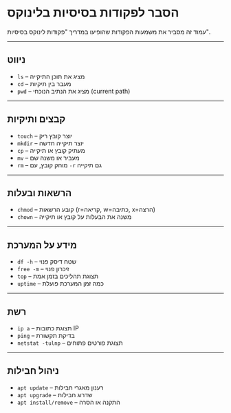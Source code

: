 # הסבר לפקודות בסיסיות בלינוקס

עמוד זה מסביר את משמעות הפקודות שהופיעו במדריך "פקודות לינוקס בסיסיות".

---

## ניווט

- `ls` – מציג את תוכן התיקייה
- `cd` – מעבר בין תיקיות
- `pwd` – מציג את הנתיב הנוכחי (current path)

---

## קבצים ותיקיות

- `touch` – יוצר קובץ ריק
- `mkdir` – יוצר תיקייה חדשה
- `cp` – מעתיק קובץ או תיקייה
- `mv` – מעביר או משנה שם
- `rm` – מוחק קובץ, עם `-r` גם תיקייה

---

## הרשאות ובעלות

- `chmod` – קובע הרשאות (r=קריאה, w=כתיבה, x=הרצה)
- `chown` – משנה את הבעלות על קובץ או תיקייה

---

## מידע על המערכת

- `df -h` – שטח דיסק פנוי
- `free -m` – זיכרון פנוי
- `top` – תצוגת תהליכים בזמן אמת
- `uptime` – כמה זמן המערכת פועלת

---

## רשת

- `ip a` – תצוגת כתובות IP
- `ping` – בדיקת תקשורת
- `netstat -tulnp` – תצוגת פורטים פתוחים

---

## ניהול חבילות

- `apt update` – רענון מאגרי חבילות
- `apt upgrade` – שדרוג חבילות
- `apt install/remove` – התקנה או הסרה